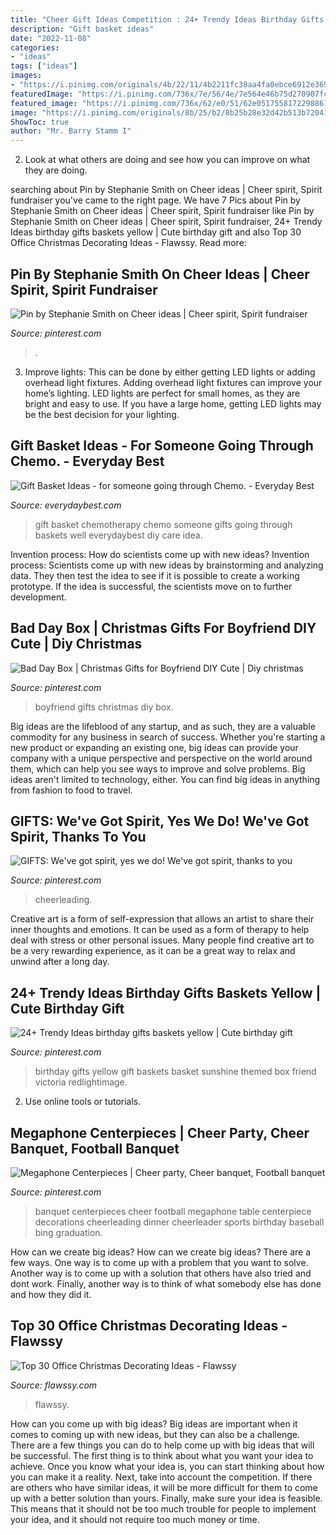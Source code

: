 ```yaml
---
title: "Cheer Gift Ideas Competition : 24+ Trendy Ideas Birthday Gifts Baskets Yellow"
description: "Gift basket ideas"
date: "2022-11-08"
categories:
- "ideas"
tags: ["ideas"]
images:
- "https://i.pinimg.com/originals/4b/22/11/4b2211fc38aa4fa0ebce6912e3690103.jpg"
featuredImage: "https://i.pinimg.com/736x/7e/56/4e/7e564e46b75d270907fcf68d71b1f560--cheerleading-centerpieces-cheer-banquet-centerpieces.jpg"
featured_image: "https://i.pinimg.com/736x/62/e0/51/62e05175581722988610944851ffeb55.jpg"
image: "https://i.pinimg.com/originals/8b/25/b2/8b25b28e32d42b513b720415e13b1af3.jpg"
ShowToc: true
author: "Mr. Barry Stamm I"
---
```



2. Look at what others are doing and see how you can improve on what they are doing. 

	

		
searching about Pin by Stephanie Smith on Cheer ideas | Cheer spirit, Spirit fundraiser you've came to the right page. We have 7 Pics about Pin by Stephanie Smith on Cheer ideas | Cheer spirit, Spirit fundraiser like Pin by Stephanie Smith on Cheer ideas | Cheer spirit, Spirit fundraiser, 24+ Trendy Ideas birthday gifts baskets yellow | Cute birthday gift and also Top 30 Office Christmas Decorating Ideas - Flawssy. Read more:
		
    
## Pin By Stephanie Smith On Cheer Ideas | Cheer Spirit, Spirit Fundraiser

<img loading=lazy src="https://i.pinimg.com/originals/4b/22/11/4b2211fc38aa4fa0ebce6912e3690103.jpg" onerror="this.onerror=null;this.src='https://tse2.mm.bing.net/th?id=OIP.twS616y7KYqmsE57rwIggwHaJ4&amp;pid=15.1';" alt="Pin by Stephanie Smith on Cheer ideas | Cheer spirit, Spirit fundraiser">

_Source: pinterest.com_

>. 

	

3. Improve lights: This can be done by either getting LED lights or adding overhead light fixtures.
Adding overhead light fixtures can improve your home’s lighting. LED lights are perfect for small homes, as they are bright and easy to use. If you have a large home, getting LED lights may be the best decision for your lighting.

    
## Gift Basket Ideas - For Someone Going Through Chemo. - Everyday Best

<img loading=lazy src="http://everydaybest.com/wp-content/uploads/2016/10/chemotherapy-gift-basket-768x1024.jpg" onerror="this.onerror=null;this.src='https://tse2.mm.bing.net/th?id=OIP.R74IZnTXHjnVRZ5rmEelmgHaJ4&amp;pid=15.1';" alt="Gift Basket Ideas - for someone going through Chemo. - Everyday Best">

_Source: everydaybest.com_

>gift basket chemotherapy chemo someone gifts going through baskets well everydaybest diy care idea. 

	

Invention process: How do scientists come up with new ideas?
Invention process: Scientists come up with new ideas by brainstorming and analyzing data. They then test the idea to see if it is possible to create a working prototype. If the idea is successful, the scientists move on to further development.

    
## Bad Day Box | Christmas Gifts For Boyfriend DIY Cute | Diy Christmas

<img loading=lazy src="https://i.pinimg.com/736x/62/e0/51/62e05175581722988610944851ffeb55.jpg" onerror="this.onerror=null;this.src='https://tse1.mm.bing.net/th?id=OIP.GTzPpXphI9PswwEspLa3aQHaJ4&amp;pid=15.1';" alt="Bad Day Box | Christmas Gifts for Boyfriend DIY Cute | Diy christmas">

_Source: pinterest.com_

>boyfriend gifts christmas diy box. 

	

Big ideas are the lifeblood of any startup, and as such, they are a valuable commodity for any business in search of success. Whether you're starting a new product or expanding an existing one, big ideas can provide your company with a unique perspective and perspective on the world around them, which can help you see ways to improve and solve problems. Big ideas aren't limited to technology, either. You can find big ideas in anything from fashion to food to travel.

    
## GIFTS: We&#039;ve Got Spirit, Yes We Do! We&#039;ve Got Spirit, Thanks To You

<img loading=lazy src="https://i.pinimg.com/originals/8b/25/b2/8b25b28e32d42b513b720415e13b1af3.jpg" onerror="this.onerror=null;this.src='https://tse1.mm.bing.net/th?id=OIP.wpM7fy5X8dLCUZwUm8abdQAAAA&amp;pid=15.1';" alt="GIFTS: We&#039;ve got spirit, yes we do! We&#039;ve got spirit, thanks to you">

_Source: pinterest.com_

>cheerleading. 

	

Creative art is a form of self-expression that allows an artist to share their inner thoughts and emotions. It can be used as a form of therapy to help deal with stress or other personal issues. Many people find creative art to be a very rewarding experience, as it can be a great way to relax and unwind after a long day.

    
## 24+ Trendy Ideas Birthday Gifts Baskets Yellow | Cute Birthday Gift

<img loading=lazy src="https://i.pinimg.com/736x/b8/c3/29/b8c329b2c3fb7ebad982872085cf2192.jpg" onerror="this.onerror=null;this.src='https://tse3.mm.bing.net/th?id=OIP.5tt5GNZRvCTXHMtTP-SFiAAAAA&amp;pid=15.1';" alt="24+ Trendy Ideas birthday gifts baskets yellow | Cute birthday gift">

_Source: pinterest.com_

>birthday gifts yellow gift baskets basket sunshine themed box friend victoria redlightimage. 

	

2. Use online tools or tutorials.

    
## Megaphone Centerpieces | Cheer Party, Cheer Banquet, Football Banquet

<img loading=lazy src="https://i.pinimg.com/736x/7e/56/4e/7e564e46b75d270907fcf68d71b1f560--cheerleading-centerpieces-cheer-banquet-centerpieces.jpg" onerror="this.onerror=null;this.src='https://tse3.mm.bing.net/th?id=OIP.lHcvM2zzb2OgAxDLYqtUigHaNK&amp;pid=15.1';" alt="Megaphone Centerpieces | Cheer party, Cheer banquet, Football banquet">

_Source: pinterest.com_

>banquet centerpieces cheer football megaphone table centerpiece decorations cheerleading dinner cheerleader sports birthday baseball bing graduation. 

	

How can we create big ideas?
How can we create big ideas? There are a few ways. One way is to come up with a problem that you want to solve. Another way is to come up with a solution that others have also tried and dont work. Finally, another way is to think of what somebody else has done and how they did it.

    
## Top 30 Office Christmas Decorating Ideas - Flawssy

<img loading=lazy src="https://www.flawssy.com/wp-content/uploads/2016/10/Office-Christmas-Door-Decorating-Contest-Ideas.jpg" onerror="this.onerror=null;this.src='https://tse4.mm.bing.net/th?id=OIP.TFAxH_Yx1r7e5R0V_kbySwHaLG&amp;pid=15.1';" alt="Top 30 Office Christmas Decorating Ideas - Flawssy">

_Source: flawssy.com_

>flawssy. 

	

How can you come up with big ideas?
Big ideas are important when it comes to coming up with new ideas, but they can also be a challenge. There are a few things you can do to help come up with big ideas that will be successful. The first thing is to think about what you want your idea to achieve. Once you know what your idea is, you can start thinking about how you can make it a reality. Next, take into account the competition. If there are others who have similar ideas, it will be more difficult for them to come up with a better solution than yours. Finally, make sure your idea is feasible. This means that it should not be too much trouble for people to implement your idea, and it should not require too much money or time.

